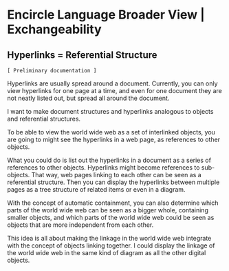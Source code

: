 ﻿Encircle Language Broader View | Exchangeability
================================================

Hyperlinks = Referential Structure
----------------------------------

`[ Preliminary documentation ]`

Hyperlinks are usually spread around a document. Currently, you can only view hyperlinks for one page at a time, and even for one document they are not neatly listed out, but spread all around the document.

I want to make document structures and hyperlinks analogous to objects and referential structures.

To be able to view the world wide web as a set of interlinked objects, you are going to might see the hyperlinks in a web page, as references to other objects.

What you could do is list out the hyperlinks in a document as a series of references to other objects. Hyperlinks might become references to sub-objects. That way, web pages linking to each other can be seen as a referential structure. Then you can display the hyperlinks between multiple pages as a tree structure of related items or even in a diagram.

With the concept of automatic containment, you can also determine which parts of the world wide web can be seen as a bigger whole, containing smaller objects, and which parts of the world wide web could be seen as objects that are more independent from each other.

This idea is all about making the linkage in the world wide web integrate with the concept of objects linking together. I could display the linkage of the world wide web in the same kind of diagram as all the other digital objects.